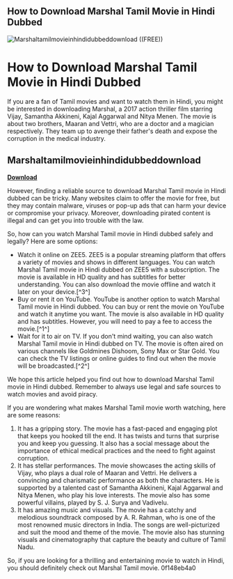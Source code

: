 ## How to Download Marshal Tamil Movie in Hindi Dubbed

 
![Marshaltamilmovieinhindidubbeddownload ((FREE))](https://encrypted-tbn2.gstatic.com/images?q=tbn:ANd9GcS5JRHoc5pOrQvhN1UwdwvvKd_uR0WvqDy4arGH-wcv4_1_obz01hXngtDk)

 
# How to Download Marshal Tamil Movie in Hindi Dubbed
 
If you are a fan of Tamil movies and want to watch them in Hindi, you might be interested in downloading Marshal, a 2017 action thriller film starring Vijay, Samantha Akkineni, Kajal Aggarwal and Nitya Menen. The movie is about two brothers, Maaran and Vettri, who are a doctor and a magician respectively. They team up to avenge their father's death and expose the corruption in the medical industry.
 
## Marshaltamilmovieinhindidubbeddownload


[**Download**](https://www.google.com/url?q=https%3A%2F%2Fshoxet.com%2F2tKEzG&sa=D&sntz=1&usg=AOvVaw16ufYtRAXGVbNN3nFsOKJE)

 
However, finding a reliable source to download Marshal Tamil movie in Hindi dubbed can be tricky. Many websites claim to offer the movie for free, but they may contain malware, viruses or pop-up ads that can harm your device or compromise your privacy. Moreover, downloading pirated content is illegal and can get you into trouble with the law.
 
So, how can you watch Marshal Tamil movie in Hindi dubbed safely and legally? Here are some options:
 
- Watch it online on ZEE5. ZEE5 is a popular streaming platform that offers a variety of movies and shows in different languages. You can watch Marshal Tamil movie in Hindi dubbed on ZEE5 with a subscription. The movie is available in HD quality and has subtitles for better understanding. You can also download the movie offline and watch it later on your device.[^3^]
- Buy or rent it on YouTube. YouTube is another option to watch Marshal Tamil movie in Hindi dubbed. You can buy or rent the movie on YouTube and watch it anytime you want. The movie is also available in HD quality and has subtitles. However, you will need to pay a fee to access the movie.[^1^]
- Wait for it to air on TV. If you don't mind waiting, you can also watch Marshal Tamil movie in Hindi dubbed on TV. The movie is often aired on various channels like Goldmines Dishoom, Sony Max or Star Gold. You can check the TV listings or online guides to find out when the movie will be broadcasted.[^2^]

We hope this article helped you find out how to download Marshal Tamil movie in Hindi dubbed. Remember to always use legal and safe sources to watch movies and avoid piracy.
  
If you are wondering what makes Marshal Tamil movie worth watching, here are some reasons:

1. It has a gripping story. The movie has a fast-paced and engaging plot that keeps you hooked till the end. It has twists and turns that surprise you and keep you guessing. It also has a social message about the importance of ethical medical practices and the need to fight against corruption.
2. It has stellar performances. The movie showcases the acting skills of Vijay, who plays a dual role of Maaran and Vettri. He delivers a convincing and charismatic performance as both the characters. He is supported by a talented cast of Samantha Akkineni, Kajal Aggarwal and Nitya Menen, who play his love interests. The movie also has some powerful villains, played by S. J. Surya and Vadivelu.
3. It has amazing music and visuals. The movie has a catchy and melodious soundtrack composed by A. R. Rahman, who is one of the most renowned music directors in India. The songs are well-picturized and suit the mood and theme of the movie. The movie also has stunning visuals and cinematography that capture the beauty and culture of Tamil Nadu.

So, if you are looking for a thrilling and entertaining movie to watch in Hindi, you should definitely check out Marshal Tamil movie.
 0f148eb4a0
